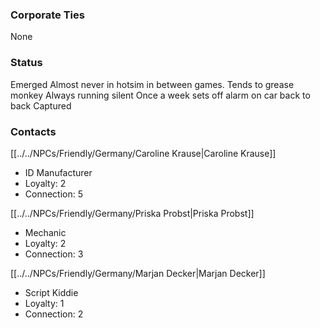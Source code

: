 ### Corporate Ties
None

### Status
Emerged
Almost never in hotsim in between games. Tends to grease monkey
Always running silent
Once a week sets off alarm on car back to back
Captured

### Contacts
[[../../NPCs/Friendly/Germany/Caroline Krause|Caroline Krause]]
- ID Manufacturer
- Loyalty: 2
- Connection: 5

[[../../NPCs/Friendly/Germany/Priska Probst|Priska Probst]]
- Mechanic
- Loyalty: 2
- Connection: 3

[[../../NPCs/Friendly/Germany/Marjan Decker|Marjan Decker]]
- Script Kiddie
- Loyalty: 1
- Connection: 2
